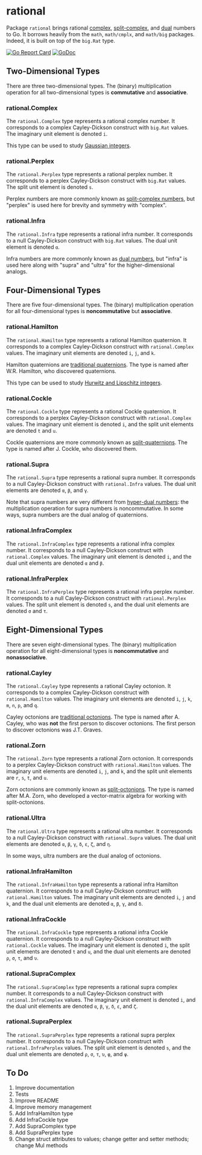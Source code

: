 # rational

Package `rational` brings rational [complex](https://en.wikipedia.org/wiki/Complex_number), [split-complex](https://en.wikipedia.org/wiki/Split-complex_number), and [dual](https://en.wikipedia.org/wiki/Dual_number) numbers to Go. It borrows heavily from the `math`, `math/cmplx`, and `math/big` packages. Indeed, it is built on top of the `big.Rat` type.

[![Go Report Card](https://goreportcard.com/badge/gojp/goreportcard)](https://goreportcard.com/report/github.com/meirizarrygelpi/rational) [![GoDoc](https://godoc.org/github.com/meirizarrygelpi/rational?status.svg)](https://godoc.org/github.com/meirizarrygelpi/rational)

## Two-Dimensional Types

There are three two-dimensional types. The (binary) multiplication operation for all two-dimensional types is **commutative** and **associative**.

### rational.Complex

The `rational.Complex` type represents a rational complex number. It corresponds to a complex Cayley-Dickson construct with `big.Rat` values. The imaginary unit element is denoted `i`.

This type can be used to study [Gaussian integers](https://en.wikipedia.org/wiki/Gaussian_integer).

### rational.Perplex

The `rational.Perplex` type represents a rational perplex number. It corresponds to a perplex Cayley-Dickson construct with `big.Rat` values. The split unit element is denoted `s`.

Perplex numbers are more commonly known as [split-complex numbers](https://en.wikipedia.org/wiki/Split-complex_number), but "perplex" is used here for brevity and symmetry with "complex".

### rational.Infra

The `rational.Infra` type represents a rational infra number. It corresponds to a null Cayley-Dickson construct with `big.Rat` values. The dual unit element is denoted `α`.

Infra numbers are more commonly known as [dual numbers](https://en.wikipedia.org/wiki/Dual_number), but "infra" is used here along with "supra" and "ultra" for the higher-dimensional analogs.

## Four-Dimensional Types

There are five four-dimensional types. The (binary) multiplication operation for all four-dimensional types is **noncommutative** but **associative**.

### rational.Hamilton

The `rational.Hamilton` type represents a rational Hamilton quaternion. It corresponds to a complex Cayley-Dickson construct with `rational.Complex` values. The imaginary unit elements are denoted `i`, `j`, and `k`.

Hamilton quaternions are [traditional quaternions](https://en.wikipedia.org/wiki/Quaternion). The type is named after W.R. Hamilton, who discovered quaternions.

This type can be used to study [Hurwitz and Lipschitz integers](https://en.wikipedia.org/wiki/Hurwitz_quaternion).

### rational.Cockle

The `rational.Cockle` type represents a rational Cockle quaternion. It corresponds to a perplex Cayley-Dickson construct with `rational.Complex` values. The imaginary unit element is denoted `i`, and the split unit elements are denoted `t` and `u`.

Cockle quaternions are more commonly known as [split-quaternions](https://en.wikipedia.org/wiki/Split-quaternion). The type is named after J. Cockle, who discovered them.

### rational.Supra

The `rational.Supra` type represents a rational supra number. It corresponds to a null Cayley-Dickson construct with `rational.Infra` values. The dual unit elements are denoted `α`, `β`, and `γ`.

Note that supra numbers are very different from [hyper-dual numbers](http://adl.stanford.edu/hyperdual/): the multiplication operation for supra numbers is noncommutative. In some ways, supra numbers are the dual analog of quaternions.

### rational.InfraComplex

The `rational.InfraComplex` type represents a rational infra complex number. It corresponds to a null Cayley-Dickson construct with `rational.Complex` values. The imaginary unit element is denoted `i`, and the dual unit elements are denoted `α` and `β`.

### rational.InfraPerplex

The `rational.InfraPerplex` type represents a rational infra perplex number. It corresponds to a null Cayley-Dickson construct with `rational.Perplex` values. The split unit element is denoted `s`, and the dual unit elements are denoted `σ` and `τ`.

## Eight-Dimensional Types

There are seven eight-dimensional types. The (binary) multiplication operation for all eight-dimensional types is **noncommutative** and **nonassociative**.

### rational.Cayley

The `rational.Cayley` type represents a rational Cayley octonion. It corresponds to a complex Cayley-Dickson construct with `rational.Hamilton` values. The imaginary unit elements are denoted `i`, `j`, `k`, `m`, `n`, `p`, and `q`.

Cayley octonions are [traditional octonions](https://en.wikipedia.org/wiki/Octonion). The type is named after A. Cayley, who was **not** the first person to discover octonions. The first person to discover octonions was J.T. Graves.

### rational.Zorn

The `rational.Zorn` type represents a rational Zorn octonion. It corresponds to a perplex Cayley-Dickson construct with `rational.Hamilton` values. The imaginary unit elements are denoted `i`, `j`, and `k`, and the split unit elements are `r`, `s`, `t`, and `u`.

Zorn octonions are commonly known as [split-octonions](https://en.wikipedia.org/wiki/Split-octonion). The type is named after M.A. Zorn, who developed a vector-matrix algebra for working with split-octonions.

### rational.Ultra

The `rational.Ultra` type represents a rational ultra number. It corresponds to a null Cayley-Dickson construct with `rational.Supra` values. The dual unit elements are denoted `α`, `β`, `γ`, `δ`, `ε`, `ζ`, and `η`.

In some ways, ultra numbers are the dual analog of octonions.

### rational.InfraHamilton

The `rational.InfraHamilton` type represents a rational infra Hamilton quaternion. It corresponds to a null Cayley-Dickson construct with `rational.Hamilton` values. The imaginary unit elements are denoted `i`, `j` and `k`, and the dual unit elements are denoted `α`, `β`, `γ`, and `δ`.

### rational.InfraCockle

The `rational.InfraCockle` type represents a rational infra Cockle quaternion. It corresponds to a null Cayley-Dickson construct with `rational.Cockle` values. The imaginary unit element is denoted `i`, the split unit elements are denoted `t` and `u`, and the dual unit elements are denoted `ρ`, `σ`, `τ`, and `υ`.

### rational.SupraComplex

The `rational.SupraComplex` type represents a rational supra complex number. It corresponds to a null Cayley-Dickson construct with `rational.InfraComplex` values. The imaginary unit element is denoted `i`, and the dual unit elements are denoted `α`, `β`, `γ`, `δ`, `ε`, and `ζ`.

### rational.SupraPerplex

The `rational.SupraPerplex` type represents a rational supra perplex number. It corresponds to a null Cayley-Dickson construct with `rational.InfraPerplex` values. The split unit element is denoted `s`, and the dual unit elements are denoted `ρ`, `σ`, `τ`, `υ`, `φ`, and `ψ`.

## To Do

1. Improve documentation
1. Tests
1. Improve README
1. Improve memory management
1. Add InfraHamilton type
1. Add InfraCockle type
1. Add SupraComplex type
1. Add SupraPerplex type
1. Change struct attributes to values; change getter and setter methods; change Mul methods
